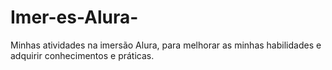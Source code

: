 # Imer-es-Alura-
Minhas atividades na imersão Alura, para melhorar as minhas habilidades e adquirir conhecimentos e práticas.
